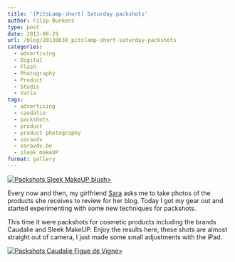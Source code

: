 ```yaml
---
title: '[PitsLamp-short] Saturday packshots'
author: Filip Bunkens
type: post
date: 2013-06-29
url: /blog/20130630_pitslamp-short-saturday-packshots
categories:
  - advertising
  - Digital
  - Flash
  - Photography
  - Product
  - Studio
  - Varia
tags:
  - advertising
  - caudalie
  - packshots
  - product
  - product photography
  - saravdv
  - saravdv.be
  - sleek makeUP
format: gallery
---
```

[![Packshots Sleek MakeUP blush>][1]](/images/blogposts/Photo-29-06-13-22-52-22.jpg)

Every now and then, my girlfriend <a href="http://www.saravdv.be/" title="SaraVdV.be | There are no endings, only new beginnings.." rel="sweeetheart, friend, met">Sara</a> asks me to take photos of the products she receives to review for her blog. Today I got my gear out and started experimenting with some new techniques for packshots.

This time it were packshots for cosmetic products including the brands Caudalie and Sleek MakeUP. Enjoy the results here, these shots are almost straight out of camera, I just made some small adjustments with the iPad.

[![Packshots Caudalie Figue de Vigne>][2]](/images/blogposts/20130629_packshots_sara-3236.jpg)

 [1]: /images/blogposts/Photo-29-06-13-22-52-22.jpg
 [2]: /images/blogposts/20130629_packshots_sara-3236.jpg